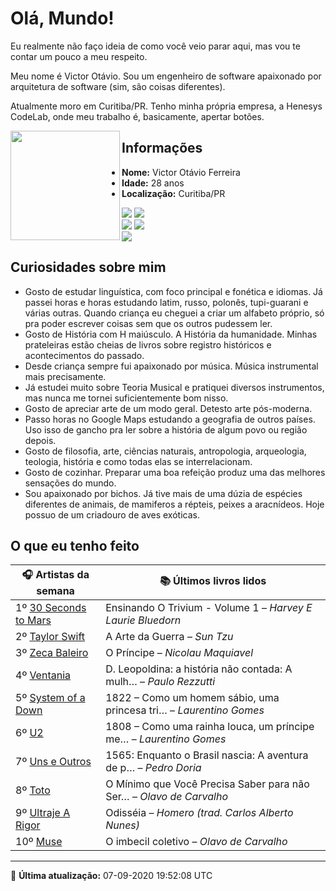 # Olá, Mundo!

Eu realmente não faço ideia de como você veio parar aqui, mas vou te contar um pouco a meu respeito.

Meu nome é Victor Otávio. Sou um engenheiro de software apaixonado por arquitetura de software (sim, são coisas diferentes).

Atualmente moro em Curitiba/PR. Tenho minha própria empresa, a Henesys CodeLab, onde meu trabalho é, basicamente, apertar botões.

<img align="left" src="https://github.com/vctrtvfrrr/vctrtvfrrr/raw/master/octocat.png" alt="" width="175" />

## Informações

- **Nome:** Victor Otávio Ferreira
- **Idade:** 28 anos
- **Localização:** Curitiba/PR

[![](https://img.shields.io/badge/LinkedIn-victorotavio-blue)](https://www.linkedin.com/in/victorotavio/) [![](https://img.shields.io/badge/Twitter-@vctrtvfrrr-blue)](https://twitter.com/vctrtvfrrr)  
[![](https://img.shields.io/badge/GitHub-vctrtvfrrr-24292e)](https://github.com/vctrtvfrrr) [![](https://img.shields.io/badge/GitLab-vctrtvfrrr-ec5d16)](https://gitlab.com/vctrtvfrrr)  
[![](https://img.shields.io/badge/Email-victor@otavioferreira.com.br-red)](mailto:victor@otavioferreira.com.br)  

## Curiosidades sobre mim

-   Gosto de estudar linguística, com foco principal e fonética e idiomas. Já passei horas e horas estudando latim, russo, polonês, tupi-guarani e várias outras. Quando criança eu cheguei a criar um alfabeto próprio, só pra poder escrever coisas sem que os outros pudessem ler.
-   Gosto de História com H maiúsculo. A História da humanidade. Minhas prateleiras estão cheias de livros sobre registro históricos e acontecimentos do passado.
-   Desde criança sempre fui apaixonado por música. Música instrumental mais precisamente.
-   Já estudei muito sobre Teoria Musical e pratiquei diversos instrumentos, mas nunca me tornei suficientemente bom nisso.
-   Gosto de apreciar arte de um modo geral. Detesto arte pós-moderna.
-   Passo horas no Google Maps estudando a geografia de outros países. Uso isso de gancho pra ler sobre a história de algum povo ou região depois.
-   Gosto de filosofia, arte, ciências naturais, antropologia, arqueologia, teologia, história e como todas elas se interrelacionam.
-   Gosto de cozinhar. Preparar uma boa refeição produz uma das melhores sensações do mundo.
-   Sou apaixonado por bichos. Já tive mais de uma dúzia de espécies diferentes de animais, de mamiferos a répteis, peixes a aracnídeos. Hoje possuo de um criadouro de aves exóticas.


## O que eu tenho feito

|                         🎧 Artistas da semana                         |                      📚 Últimos livros lidos                      |
|-----------------------------------------------------------------------|-------------------------------------------------------------------|
| 1º [30 Seconds to Mars](https://www.last.fm/music/30+Seconds+to+Mars) | Ensinando O Trivium - Volume 1	–	_Harvey E Laurie Bluedorn_         |
| 2º [Taylor Swift](https://www.last.fm/music/Taylor+Swift)             | A Arte da Guerra	–	_Sun Tzu_                                        |
| 3º [Zeca Baleiro](https://www.last.fm/music/Zeca+Baleiro)             | O Príncipe	–	_Nicolau Maquiavel_                                    |
| 4º [Ventania](https://www.last.fm/music/Ventania)                     | D. Leopoldina: a história não contada: A mulh…	–	_Paulo Rezzutti_   |
| 5º [System of a Down](https://www.last.fm/music/System+of+a+Down)     | 1822 – Como um homem sábio, uma princesa tri…	–	_Laurentino Gomes_  |
| 6º [U2](https://www.last.fm/music/U2)                                 | 1808 – Como uma rainha louca, um príncipe me…	–	_Laurentino Gomes_  |
| 7º [Uns e Outros](https://www.last.fm/music/Uns+e+Outros)             | 1565: Enquanto o Brasil nascia: A aventura de p…	–	_Pedro Doria_    |
| 8º [Toto](https://www.last.fm/music/Toto)                             | O Mínimo que Você Precisa Saber para não Ser…	–	_Olavo de Carvalho_ |
| 9º [Ultraje A Rigor](https://www.last.fm/music/Ultraje+A+Rigor)       | Odisséia	–	_Homero (trad. Carlos Alberto Nunes)_                    |
| 10º [Muse](https://www.last.fm/music/Muse)                            | O imbecil coletivo	–	_Olavo de Carvalho_                            |


---

🚀 **Última atualização:** 07-09-2020 19:52:08 UTC